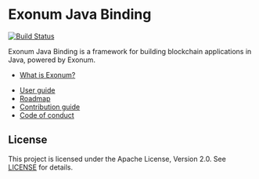 # Exonum Java Binding

[![Build Status](https://www.travis-ci.com/exonum/exonum-java-binding.svg?token=2dVYazsUZFvBqHW82g4U&branch=master)](https://www.travis-ci.com/exonum/exonum-java-binding)

Exonum Java Binding is a framework for building blockchain applications in Java, powered by Exonum.

  - [What is Exonum?](https://exonum.com/doc/get-started/what-is-exonum/)
  <!-- TODO: Link to a installation instructions in the user guide --> 
  - [User guide](https://exonum.com/doc/) <!-- TODO: Add a proper link to the user guide-->
  - [Roadmap](ROADMAP.md)
  - [Contribution guide](CONTRIBUTING.md)
  - [Code of conduct](https://github.com/exonum/exonum/blob/master/CODE_OF_CONDUCT.md)

## License
This project is licensed under the Apache License, Version 2.0. 
See [LICENSE](LICENSE) for details.
